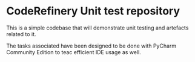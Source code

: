 # CodeRefinery Unit test repository

This is a simple codebase that will demonstrate unit testing and artefacts
related to it.

The tasks associated have been designed to be done with PyCharm Community
Edition to teac efficient IDE usage as well.

